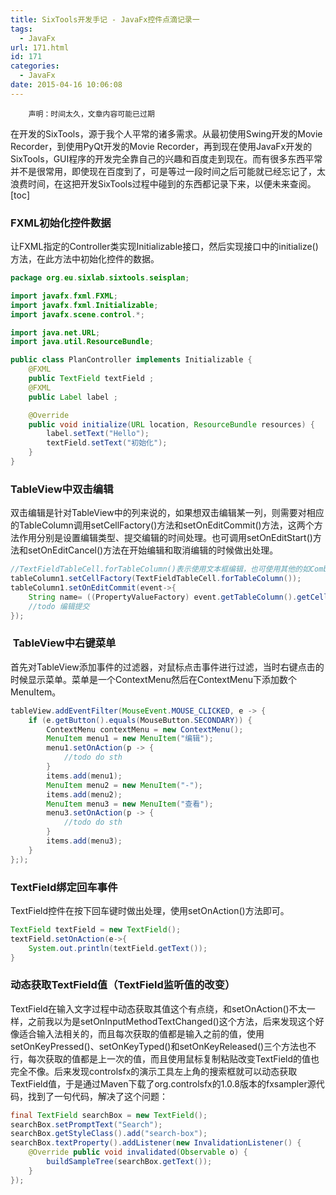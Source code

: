 ```yaml
---
title: SixTools开发手记 - JavaFx控件点滴记录一
tags:
  - JavaFx
url: 171.html
id: 171
categories:
  - JavaFx
date: 2015-04-16 10:06:08
---
```


        声明：时间太久，文章内容可能已过期

在开发的SixTools，源于我个人平常的诸多需求。从最初使用Swing开发的Movie Recorder，到使用PyQt开发的Movie Recorder，再到现在使用JavaFx开发的SixTools，GUI程序的开发完全靠自己的兴趣和百度走到现在。而有很多东西平常并不是很常用，即使现在百度到了，可是等过一段时间之后可能就已经忘记了，太浪费时间，在这把开发SixTools过程中碰到的东西都记录下来，以便未来查阅。 \[toc\]

### FXML初始化控件数据

让FXML指定的Controller类实现Initializable接口，然后实现接口中的initialize()方法，在此方法中初始化控件的数据。
```java
package org.eu.sixlab.sixtools.seisplan;

import javafx.fxml.FXML;
import javafx.fxml.Initializable;
import javafx.scene.control.*;

import java.net.URL;
import java.util.ResourceBundle;

public class PlanController implements Initializable {
    @FXML
    public TextField textField ;
    @FXML
    public Label label ;

    @Override
    public void initialize(URL location, ResourceBundle resources) {
        label.setText("Hello");
        textField.setText("初始化");
    }
}
```

### TableView中双击编辑

双击编辑是针对TableView中的列来说的，如果想双击编辑某一列，则需要对相应的TableColumn调用setCellFactory()方法和setOnEditCommit()方法，这两个方法作用分别是设置编辑类型、提交编辑的时间处理。也可调用setOnEditStart()方法和setOnEditCancel()方法在开始编辑和取消编辑的时候做出处理。
```java
//TextFieldTableCell.forTableColumn()表示使用文本框编辑，也可使用其他的如Combox等等，也可自定义
tableColumn1.setCellFactory(TextFieldTableCell.forTableColumn());
tableColumn1.setOnEditCommit(event->{
    String name= ((PropertyValueFactory) event.getTableColumn().getCellValueFactory()).getProperty();
    //todo 编辑提交
});
```

###  TableView中右键菜单

首先对TableView添加事件的过滤器，对鼠标点击事件进行过滤，当时右键点击的时候显示菜单。菜单是一个ContextMenu然后在ContextMenu下添加数个MenuItem。
```java
tableView.addEventFilter(MouseEvent.MOUSE_CLICKED, e -> {
    if (e.getButton().equals(MouseButton.SECONDARY)) {
        ContextMenu contextMenu = new ContextMenu();
        MenuItem menu1 = new MenuItem("编辑");
        menu1.setOnAction(p -> {
            //todo do sth
        }
        items.add(menu1);
        MenuItem menu2 = new MenuItem("-");
        items.add(menu2);
        MenuItem menu3 = new MenuItem("查看");
        menu3.setOnAction(p -> {
            //todo do sth
        }
        items.add(menu3);
    }
};);
```

### TextField绑定回车事件

TextField控件在按下回车键时做出处理，使用setOnAction()方法即可。
```java
TextField textField = new TextField();
textField.setOnAction(e->{
    System.out.println(textField.getText());
}
```

### 动态获取TextField值（TextField监听值的改变）

TextField在输入文字过程中动态获取其值这个有点绕，和setOnAction()不太一样，之前我以为是setOnInputMethodTextChanged()这个方法，后来发现这个好像适合输入法相关的，而且每次获取的值都是输入之前的值，使用setOnKeyPressed()、setOnKeyTyped()和setOnKeyReleased()三个方法也不行，每次获取的值都是上一次的值，而且使用鼠标复制粘贴改变TextField的值也完全不像。后来发现controlsfx的演示工具左上角的搜索框就可以动态获取TextField值，于是通过Maven下载了org.controlsfx的1.0.8版本的fxsampler源代码，找到了一句代码，解决了这个问题：
```java
final TextField searchBox = new TextField();
searchBox.setPromptText("Search");
searchBox.getStyleClass().add("search-box");
searchBox.textProperty().addListener(new InvalidationListener() {
    @Override public void invalidated(Observable o) {
        buildSampleTree(searchBox.getText());
    }
});
```